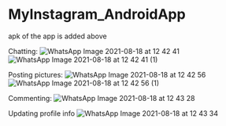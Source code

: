 # MyInstagram_AndroidApp

apk of the app is added above

Chatting: 
![WhatsApp Image 2021-08-18 at 12 42 41](https://user-images.githubusercontent.com/55195454/129854508-92955c11-6e56-40a1-96b2-07d066b07c20.jpeg)
![WhatsApp Image 2021-08-18 at 12 42 41 (1)](https://user-images.githubusercontent.com/55195454/129854511-b91328a1-3c17-47f8-b873-d8b663ab36b8.jpeg)

Posting pictures:
![WhatsApp Image 2021-08-18 at 12 42 56](https://user-images.githubusercontent.com/55195454/129854703-23d896e7-b720-4afe-89ff-efb4c630d440.jpeg)
![WhatsApp Image 2021-08-18 at 12 42 56 (1)](https://user-images.githubusercontent.com/55195454/129854709-a9f5d057-5602-4d7d-a38c-f353f3ffb21b.jpeg)

Commenting: 
![WhatsApp Image 2021-08-18 at 12 43 28](https://user-images.githubusercontent.com/55195454/129854728-f484a979-fad2-443d-a4be-8c6eacc71eba.jpeg)

Updating profile info
![WhatsApp Image 2021-08-18 at 12 43 34](https://user-images.githubusercontent.com/55195454/129854742-447fe49d-7e5c-4287-8f08-6fa9d0ee5db3.jpeg)


